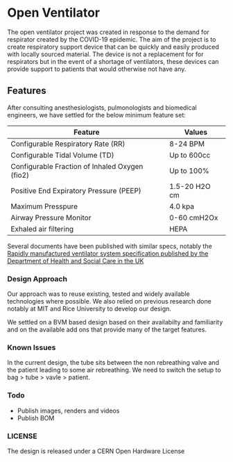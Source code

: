 # Open Ventilator

The open ventilator project was created in response to the demand for respirator created by the COVID-19 epidemic. The aim of the project is to create respiratory support device that can be quickly and easily produced with locally sourced material. The device is not a replacement for for respirators but in the event of a shortage of ventilators, these devices can provide support to patients that would otherwise not have any.

## Features

After consulting anesthesiologists, pulmonologists and biomedical engineers, we have settled for the below minimum feature set:

| Feature                                        | Values        |
|------------------------------------------------|---------------|
| Configurable Respiratory Rate (RR)             | 8-24 BPM      |
| Configurable Tidal Volume (TD)                 | Up to 600cc   |
| Configurable Fraction of Inhaled Oxygen (fio2) | Up to 100%    |
| Positive End Expiratory Pressure (PEEP)        | 1.5-20 H2O cm |
| Maximum Presspure                              | 4.0 kpa       |
| Airway Pressure Monitor                        | 0-60 cmH2Ox   |
| Exhaled air filtering                          | HEPA          |

Several documents have been published with similar specs, notably the [Rapidly manufactured ventilator system specification published by the Department of Health and Social Care in the UK](https://www.gov.uk/government/publications/coronavirus-covid-19-ventilator-supply-specification/rapidly-manufactured-ventilator-system-specification)


### Design Approach

Our approach was to reuse existing, tested and widely available technologies where possible. We also relied on previous research done notably at MIT and Rice University to develop our design.

We settled on a BVM based design based on their availabilty and familiarity and on the available add ons that provide many of the target features.


### Known Issues
In the current design, the tube sits between the non rebreathing valve and the patient leading to some air rebreathing. We need to switch the setup to bag > tube > vavle > patient.

### Todo
- Publish images, renders and videos
- Publish BOM

### LICENSE

The design is released under a CERN Open Hardware License

